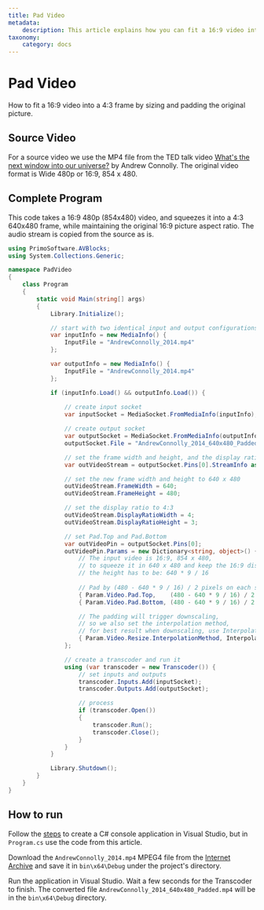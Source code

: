 ```yaml
---
title: Pad Video
metadata:
    description: This article explains how you can fit a 16:9 video into a 4:3 frame by sizing and padding the original picture.
taxonomy:
    category: docs
---
```


# Pad Video

How to fit a 16:9 video into a 4:3 frame by sizing and padding the original picture.

## Source Video

For a source video we use the MP4 file from the TED talk video [What's the next window into our universe?](https://archive.org/details/AndrewConnolly_2014) by Andrew Connolly. The original video format is Wide 480p or 16:9, 854 x 480.

## Complete Program

This code takes a 16:9 480p (854x480) video, and squeezes it into a 4:3 640x480 frame, while maintaining the original 16:9 picture aspect ratio. The audio stream is copied from the source as is.    

``` csharp
using PrimoSoftware.AVBlocks;
using System.Collections.Generic;

namespace PadVideo
{
    class Program
    {
        static void Main(string[] args)
        {
            Library.Initialize();

            // start with two identical input and output configurations
            var inputInfo = new MediaInfo() {
                InputFile = "AndrewConnolly_2014.mp4"
            };

            var outputInfo = new MediaInfo() {
                InputFile = "AndrewConnolly_2014.mp4"
            };

            if (inputInfo.Load() && outputInfo.Load()) {
                
                // create input socket
                var inputSocket = MediaSocket.FromMediaInfo(inputInfo);

                // create output socket
                var outputSocket = MediaSocket.FromMediaInfo(outputInfo);
                outputSocket.File = "AndrewConnolly_2014_640x480_Padded.mp4";

                // set the frame width and height, and the display ratio
                var outVideoStream = outputSocket.Pins[0].StreamInfo as VideoStreamInfo;

                // set the new frame width and height to 640 x 480
                outVideoStream.FrameWidth = 640;
                outVideoStream.FrameHeight = 480;

                // set the display ratio to 4:3
                outVideoStream.DisplayRatioWidth = 4;
                outVideoStream.DisplayRatioHeight = 3;

                // set Pad.Top and Pad.Bottom
                var outVideoPin = outputSocket.Pins[0];
                outVideoPin.Params = new Dictionary<string, object>() {
                    // The input video is 16:9, 854 x 480,  
                    // to squeeze it in 640 x 480 and keep the 16:9 display ratio, 
                    // the height has to be: 640 * 9 / 16
                    
                    // Pad by (480 - 640 * 9 / 16) / 2 pixels on each side.
                    { Param.Video.Pad.Top,    (480 - 640 * 9 / 16) / 2 },
                    { Param.Video.Pad.Bottom, (480 - 640 * 9 / 16) / 2 }, 

                    // The padding will trigger downscaling, 
					// so we also set the interpolation method,
                    // for best result when downscaling, use InterpolationMethod.Super
                    { Param.Video.Resize.InterpolationMethod, InterpolationMethod.Super }
                };

                // create a transcoder and run it
                using (var transcoder = new Transcoder()) {
                    // set inputs and outputs
                    transcoder.Inputs.Add(inputSocket);
                    transcoder.Outputs.Add(outputSocket);

                    // process
                    if (transcoder.Open())
                    {
                        transcoder.Run();
                        transcoder.Close();
                    }
                }
            }

            Library.Shutdown();
        }
    }
}
```

## How to run

Follow the [steps](../getting-started/create-a-c-sharp-console-application-in-visual-studio) to create a C# console application in Visual Studio, but in `Program.cs` use the code from this article. 

Download the `AndrewConnolly_2014.mp4` MPEG4 file from the [Internet Archive](https://archive.org/details/AndrewConnolly_2014) and save it in `bin\x64\Debug` under the project's directory.

Run the application in Visual Studio. Wait a few seconds for the Transcoder to finish. The converted file `AndrewConnolly_2014_640x480_Padded.mp4` will be in the `bin\x64\Debug` directory.

